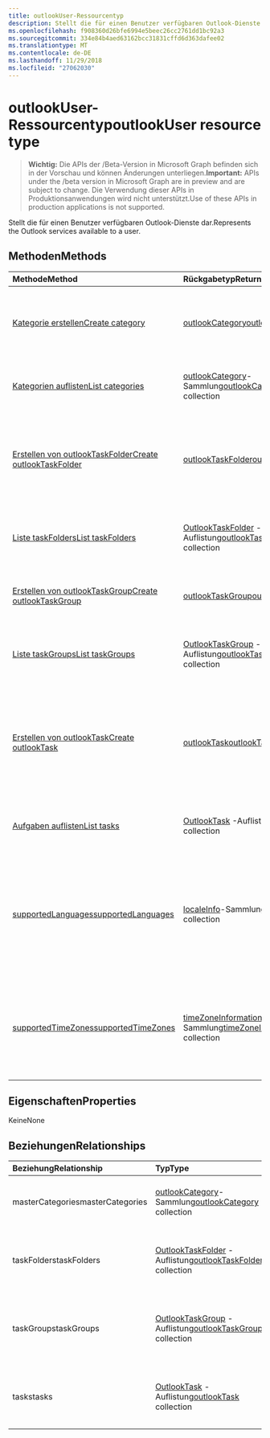 ```yaml
---
title: outlookUser-Ressourcentyp
description: Stellt die für einen Benutzer verfügbaren Outlook-Dienste dar.
ms.openlocfilehash: f908360d26bfe6994e5beec26cc2761dd1bc92a3
ms.sourcegitcommit: 334e84b4aed63162bcc31831cffd6d363dafee02
ms.translationtype: MT
ms.contentlocale: de-DE
ms.lasthandoff: 11/29/2018
ms.locfileid: "27062030"
---
```

# <a name="outlookuser-resource-type"></a><span data-ttu-id="9b9b0-103">outlookUser-Ressourcentyp</span><span class="sxs-lookup"><span data-stu-id="9b9b0-103">outlookUser resource type</span></span>

> <span data-ttu-id="9b9b0-104">**Wichtig:** Die APIs der /Beta-Version in Microsoft Graph befinden sich in der Vorschau und können Änderungen unterliegen.</span><span class="sxs-lookup"><span data-stu-id="9b9b0-104">**Important:** APIs under the /beta version in Microsoft Graph are in preview and are subject to change.</span></span> <span data-ttu-id="9b9b0-105">Die Verwendung dieser APIs in Produktionsanwendungen wird nicht unterstützt.</span><span class="sxs-lookup"><span data-stu-id="9b9b0-105">Use of these APIs in production applications is not supported.</span></span>

<span data-ttu-id="9b9b0-106">Stellt die für einen Benutzer verfügbaren Outlook-Dienste dar.</span><span class="sxs-lookup"><span data-stu-id="9b9b0-106">Represents the Outlook services available to a user.</span></span>


## <a name="methods"></a><span data-ttu-id="9b9b0-107">Methoden</span><span class="sxs-lookup"><span data-stu-id="9b9b0-107">Methods</span></span>

| <span data-ttu-id="9b9b0-108">Methode</span><span class="sxs-lookup"><span data-stu-id="9b9b0-108">Method</span></span>           | <span data-ttu-id="9b9b0-109">Rückgabetyp</span><span class="sxs-lookup"><span data-stu-id="9b9b0-109">Return Type</span></span>    |<span data-ttu-id="9b9b0-110">Beschreibung</span><span class="sxs-lookup"><span data-stu-id="9b9b0-110">Description</span></span>|
|:---------------|:--------|:----------|
|[<span data-ttu-id="9b9b0-111">Kategorie erstellen</span><span class="sxs-lookup"><span data-stu-id="9b9b0-111">Create category</span></span>](../api/outlookuser-post-mastercategories.md) | [<span data-ttu-id="9b9b0-112">outlookCategory</span><span class="sxs-lookup"><span data-stu-id="9b9b0-112">outlookCategory</span></span>](outlookcategory.md) |<span data-ttu-id="9b9b0-113">Erstellen eines **outlookCategory**-Objekts in der Masterliste von Kategorien.</span><span class="sxs-lookup"><span data-stu-id="9b9b0-113">Create an **outlookCategory** object in the user's master list of categories.</span></span>|
|[<span data-ttu-id="9b9b0-114">Kategorien auflisten</span><span class="sxs-lookup"><span data-stu-id="9b9b0-114">List categories</span></span>](../api/outlookuser-list-mastercategories.md) | <span data-ttu-id="9b9b0-115">[outlookCategory](outlookcategory.md)-Sammlung</span><span class="sxs-lookup"><span data-stu-id="9b9b0-115">[outlookCategory](outlookcategory.md) collection</span></span> |<span data-ttu-id="9b9b0-116">Ruft alle Kategorien ab, die für den Benutzer definiert wurden.</span><span class="sxs-lookup"><span data-stu-id="9b9b0-116">Get all the categories that have been defined for the user.</span></span>|
|[<span data-ttu-id="9b9b0-117">Erstellen von outlookTaskFolder</span><span class="sxs-lookup"><span data-stu-id="9b9b0-117">Create outlookTaskFolder</span></span>](../api/outlookuser-post-taskfolders.md) |[<span data-ttu-id="9b9b0-118">outlookTaskFolder</span><span class="sxs-lookup"><span data-stu-id="9b9b0-118">outlookTaskFolder</span></span>](outlooktaskfolder.md)| <span data-ttu-id="9b9b0-119">Erstellen Sie einen Aufgabenordner in der Standardgruppe Aufgabe (`My Tasks`) für das Postfach des Benutzers.</span><span class="sxs-lookup"><span data-stu-id="9b9b0-119">Create a task folder in the default task group (`My Tasks`) of the user's mailbox.</span></span>|
|[<span data-ttu-id="9b9b0-120">Liste taskFolders</span><span class="sxs-lookup"><span data-stu-id="9b9b0-120">List taskFolders</span></span>](../api/outlookuser-list-taskfolders.md) |<span data-ttu-id="9b9b0-121">[OutlookTaskFolder](outlooktaskfolder.md) -Auflistung</span><span class="sxs-lookup"><span data-stu-id="9b9b0-121">[outlookTaskFolder](outlooktaskfolder.md) collection</span></span>| <span data-ttu-id="9b9b0-122">Rufen Sie alle Outlook Aufgabenordner im Postfach des Benutzers.</span><span class="sxs-lookup"><span data-stu-id="9b9b0-122">Get all the Outlook task folders in the user's mailbox.</span></span>|
|[<span data-ttu-id="9b9b0-123">Erstellen von outlookTaskGroup</span><span class="sxs-lookup"><span data-stu-id="9b9b0-123">Create outlookTaskGroup</span></span>](../api/outlookuser-post-taskgroups.md) |[<span data-ttu-id="9b9b0-124">outlookTaskGroup</span><span class="sxs-lookup"><span data-stu-id="9b9b0-124">outlookTaskGroup</span></span>](outlooktaskgroup.md)| <span data-ttu-id="9b9b0-125">Erstellen eines Outlook-"Task Group" im Postfach des Benutzers an.</span><span class="sxs-lookup"><span data-stu-id="9b9b0-125">Create an Outlook task group in the user's mailbox.</span></span>|
|[<span data-ttu-id="9b9b0-126">Liste taskGroups</span><span class="sxs-lookup"><span data-stu-id="9b9b0-126">List taskGroups</span></span>](../api/outlookuser-list-taskgroups.md) |<span data-ttu-id="9b9b0-127">[OutlookTaskGroup](outlooktaskgroup.md) -Auflistung</span><span class="sxs-lookup"><span data-stu-id="9b9b0-127">[outlookTaskGroup](outlooktaskgroup.md) collection</span></span>| <span data-ttu-id="9b9b0-128">Rufen Sie die Outlook-Vorgangsgruppen im Postfach des Benutzers.</span><span class="sxs-lookup"><span data-stu-id="9b9b0-128">Get all the Outlook task groups in the user's mailbox.</span></span>|
|[<span data-ttu-id="9b9b0-129">Erstellen von outlookTask</span><span class="sxs-lookup"><span data-stu-id="9b9b0-129">Create outlookTask</span></span>](../api/outlookuser-post-tasks.md) |[<span data-ttu-id="9b9b0-130">outlookTask</span><span class="sxs-lookup"><span data-stu-id="9b9b0-130">outlookTask</span></span>](outlooktask.md)| <span data-ttu-id="9b9b0-131">Erstellen Sie eine Outlook-Aufgabe in der Standardgruppe Aufgabe (`My Tasks`) und Aufgabe Standardordner (`Tasks`) in das Postfach des Benutzers.</span><span class="sxs-lookup"><span data-stu-id="9b9b0-131">Create an Outlook task in the default task group (`My Tasks`) and default task folder (`Tasks`) in the user's mailbox.</span></span>|
|[<span data-ttu-id="9b9b0-132">Aufgaben auflisten</span><span class="sxs-lookup"><span data-stu-id="9b9b0-132">List tasks</span></span>](../api/outlookuser-list-tasks.md) |<span data-ttu-id="9b9b0-133">[OutlookTask](outlooktask.md) -Auflistung</span><span class="sxs-lookup"><span data-stu-id="9b9b0-133">[outlookTask](outlooktask.md) collection</span></span>| <span data-ttu-id="9b9b0-134">Rufen Sie die Outlook-Aufgaben in das Postfach des Benutzers.</span><span class="sxs-lookup"><span data-stu-id="9b9b0-134">Get all the Outlook tasks in the user's mailbox.</span></span>|
|[<span data-ttu-id="9b9b0-135">supportedLanguages</span><span class="sxs-lookup"><span data-stu-id="9b9b0-135">supportedLanguages</span></span>](../api/outlookuser-supportedlanguages.md) | <span data-ttu-id="9b9b0-136">[localeInfo](localeinfo.md)-Sammlung</span><span class="sxs-lookup"><span data-stu-id="9b9b0-136">[localeInfo](localeinfo.md) collection</span></span> | <span data-ttu-id="9b9b0-137">Abrufen der Liste von Gebietsschemas und Sprachen, die für den Benutzer unterstützt werden, wie auf dem Postfachserver des Benutzers konfiguriert.</span><span class="sxs-lookup"><span data-stu-id="9b9b0-137">Get the list of locales and languages that is supported for the user, as configured on the user's mailbox server.</span></span> |
|[<span data-ttu-id="9b9b0-138">supportedTimeZones</span><span class="sxs-lookup"><span data-stu-id="9b9b0-138">supportedTimeZones</span></span>](../api/outlookuser-supportedtimezones.md) | <span data-ttu-id="9b9b0-139">[timeZoneInformation](timezoneinformation.md)-Sammlung</span><span class="sxs-lookup"><span data-stu-id="9b9b0-139">[timeZoneInformation](timezoneinformation.md) collection</span></span> | <span data-ttu-id="9b9b0-140">Abrufen der Liste von Zeitzonen, die für den Benutzer unterstützt werden, wie auf dem Postfachserver des Benutzers konfiguriert.</span><span class="sxs-lookup"><span data-stu-id="9b9b0-140">Get the list of time zones that is supported for the user, as configured on the user's mailbox server.</span></span> |


## <a name="properties"></a><span data-ttu-id="9b9b0-141">Eigenschaften</span><span class="sxs-lookup"><span data-stu-id="9b9b0-141">Properties</span></span>
<span data-ttu-id="9b9b0-142">Keine</span><span class="sxs-lookup"><span data-stu-id="9b9b0-142">None</span></span>

## <a name="relationships"></a><span data-ttu-id="9b9b0-143">Beziehungen</span><span class="sxs-lookup"><span data-stu-id="9b9b0-143">Relationships</span></span>
| <span data-ttu-id="9b9b0-144">Beziehung</span><span class="sxs-lookup"><span data-stu-id="9b9b0-144">Relationship</span></span> | <span data-ttu-id="9b9b0-145">Typ</span><span class="sxs-lookup"><span data-stu-id="9b9b0-145">Type</span></span>   |<span data-ttu-id="9b9b0-146">Beschreibung</span><span class="sxs-lookup"><span data-stu-id="9b9b0-146">Description</span></span>|
|:---------------|:--------|:----------|
|<span data-ttu-id="9b9b0-147">masterCategories</span><span class="sxs-lookup"><span data-stu-id="9b9b0-147">masterCategories</span></span>|<span data-ttu-id="9b9b0-148">[outlookCategory](../resources/outlookcategory.md)-Sammlung</span><span class="sxs-lookup"><span data-stu-id="9b9b0-148">[outlookCategory](../resources/outlookcategory.md) collection</span></span>| <span data-ttu-id="9b9b0-149">Eine Liste von Kategorien, die für den Benutzer definiert sind.</span><span class="sxs-lookup"><span data-stu-id="9b9b0-149">A list of categories defined for the user.</span></span> | 
|<span data-ttu-id="9b9b0-150">taskFolders</span><span class="sxs-lookup"><span data-stu-id="9b9b0-150">taskFolders</span></span>|<span data-ttu-id="9b9b0-151">[OutlookTaskFolder](outlooktaskfolder.md) -Auflistung</span><span class="sxs-lookup"><span data-stu-id="9b9b0-151">[outlookTaskFolder](outlooktaskfolder.md) collection</span></span>| <span data-ttu-id="9b9b0-152">Outlook-Aufgabe-Ordner des Benutzers.</span><span class="sxs-lookup"><span data-stu-id="9b9b0-152">The user's Outlook task folders.</span></span> <span data-ttu-id="9b9b0-153">Schreibgeschützt.</span><span class="sxs-lookup"><span data-stu-id="9b9b0-153">Read-only.</span></span> <span data-ttu-id="9b9b0-154">Lässt Nullwerte zu.</span><span class="sxs-lookup"><span data-stu-id="9b9b0-154">Nullable.</span></span>|
|<span data-ttu-id="9b9b0-155">taskGroups</span><span class="sxs-lookup"><span data-stu-id="9b9b0-155">taskGroups</span></span>|<span data-ttu-id="9b9b0-156">[OutlookTaskGroup](outlooktaskgroup.md) -Auflistung</span><span class="sxs-lookup"><span data-stu-id="9b9b0-156">[outlookTaskGroup](outlooktaskgroup.md) collection</span></span>| <span data-ttu-id="9b9b0-157">Der Benutzer Outlook Vorgangsgruppen.</span><span class="sxs-lookup"><span data-stu-id="9b9b0-157">The user's Outlook task groups.</span></span> <span data-ttu-id="9b9b0-158">Schreibgeschützt.</span><span class="sxs-lookup"><span data-stu-id="9b9b0-158">Read-only.</span></span> <span data-ttu-id="9b9b0-159">Lässt Nullwerte zu.</span><span class="sxs-lookup"><span data-stu-id="9b9b0-159">Nullable.</span></span>|
|<span data-ttu-id="9b9b0-160">tasks</span><span class="sxs-lookup"><span data-stu-id="9b9b0-160">tasks</span></span>|<span data-ttu-id="9b9b0-161">[OutlookTask](outlooktask.md) -Auflistung</span><span class="sxs-lookup"><span data-stu-id="9b9b0-161">[outlookTask](outlooktask.md) collection</span></span>| <span data-ttu-id="9b9b0-162">Outlook-Aufgaben des Benutzers.</span><span class="sxs-lookup"><span data-stu-id="9b9b0-162">The user's Outlook tasks.</span></span> <span data-ttu-id="9b9b0-163">Schreibgeschützt.</span><span class="sxs-lookup"><span data-stu-id="9b9b0-163">Read-only.</span></span> <span data-ttu-id="9b9b0-164">Lässt Nullwerte zu.</span><span class="sxs-lookup"><span data-stu-id="9b9b0-164">Nullable.</span></span>|

<!-- uuid: 8fcb5dbc-d5aa-4681-8e31-b001d5168d79
2015-10-25 14:57:30 UTC -->
<!-- {
  "type": "#page.annotation",
  "description": "outlookUser resource",
  "keywords": "",
  "section": "documentation",
  "tocPath": ""
}-->